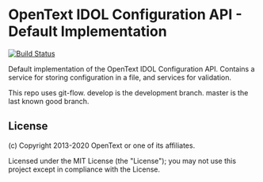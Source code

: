 # OpenText IDOL Configuration API - Default Implementation

[![Build Status](https://travis-ci.org/microfocus-idol/java-configuration-impl.svg?branch=master)](https://travis-ci.org/microfocus-idol/java-configuration-impl)

Default implementation of the OpenText IDOL Configuration API.  Contains a service for storing configuration in a file, and services for validation.

This repo uses git-flow. develop is the development branch. master is the last known good branch.

## License

(c) Copyright 2013-2020 OpenText or one of its affiliates.

Licensed under the MIT License (the "License"); you may not use this project except in compliance with the License.
